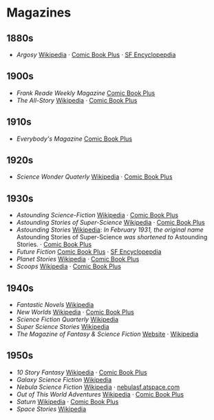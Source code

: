 # Magazines

## 1880s

- _Argosy_ [Wikipedia](https://en.wikipedia.org/wiki/Argosy_(magazine)) · [Comic Book Plus](https://comicbookplus.com/?cid=2501) · [SF Encyclopepdia](http://sf-encyclopedia.com/entry/argosy_the)

## 1900s

- _Frank Reade Weekly Magazine_ [Comic Book Plus](https://comicbookplus.com/?cid=3428)
- _The All-Story_ [Wikipedia](https://en.wikipedia.org/wiki/Argosy_(magazine)#The_All-Story) · [Comic Book Plus](https://comicbookplus.com/?cid=2314)

## 1910s

- _Everybody's Magazine_ [Comic Book Plus](https://comicbookplus.com/?dlid=37173)

## 1920s

- _Science Wonder Quaterly_ [Wikipedia](https://en.wikipedia.org/wiki/Wonder_Stories) · [Comic Book Plus](https://comicbookplus.com/?cid=2609)

## 1930s

- _Astounding Science-Fiction_ [Wikipedia](https://en.wikipedia.org/wiki/Analog_Science_Fiction_and_Fact) · [Comic Book Plus](https://comicbookplus.com/?cid=3346)
- _Astounding Stories of Super-Science_ [Wikipedia](https://en.wikipedia.org/wiki/Analog_Science_Fiction_and_Fact) · [Comic Book Plus](https://comicbookplus.com/?cid=3346)
- _Astounding Stories_ [Wikipedia](https://en.wikipedia.org/wiki/Analog_Science_Fiction_and_Fact): _In February 1931, the original name_ Astounding Stories of Super-Science _was shortened to_ Astounding Stories. · [Comic Book Plus](https://comicbookplus.com/?cid=3346)  
- _Future Fiction_ [Comic Book Plus](https://comicbookplus.com/?dlid=32196) · [SF Encyclopepdia](http://www.sf-encyclopedia.com/entry/future_fiction)
- _Planet Stories_ [Wikipedia](https://en.wikipedia.org/wiki/Planet_Stories) · [Comic Book Plus](https://comicbookscplus.com/?cid=2665)
- _Scoops_ [Wikipedia](https://en.wikipedia.org/wiki/Scoops_(magazine)) · [Comic Book Plus](https://comicbookplus.com/?cid=2460)

## 1940s

- _Fantastic Novels_ [Wikipedia](https://en.wikipedia.org/wiki/Fantastic_Novels)
- _New Worlds_ [Wikipedia](https://en.wikipedia.org/wiki/New_Worlds_(magazine)) · [Comic Book Plus](https://comicbookplus.com/?cid=2565)
- _Science Fiction Quarterly_ [Wikipedia](https://en.wikipedia.org/wiki/Science_Fiction_Quarterly)
- _Super Science Stories_ [Wikipedia](https://en.wikipedia.org/wiki/Super_Science_Stories)
- _The Magazine of Fantasy & Science Fiction_ [Website](https://www.sfsite.com/fsf/) · [Wikipedia](https://en.wikipedia.org/wiki/The_Magazine_of_Fantasy_%26_Science_Fiction)

## 1950s

- _10 Story Fantasy_ [Wikipedia](https://en.wikipedia.org/wiki/10_Story_Fantasy) · [Comic Book Plus](https://comicbookplus.com/?dlid=71628)
- _Galaxy Science Fiction_ [Wikipedia](https://en.wikipedia.org/wiki/Galaxy_Science_Fiction)
- _Nebula Science Fiction_ [Wikipedia](https://en.wikipedia.org/wiki/Nebula_Science_Fiction) · [nebulasf.atspace.com](http://nebulasf.atspace.com)
- _Out of This World Adventures_ [Wikipedia](https://en.wikipedia.org/wiki/Out_of_This_World_Adventures) · [Comic Book Plus](https://comicbookplus.com/?cid=956)
- _Saturn_ [Wikipedia](https://en.wikipedia.org/wiki/Saturn_(magazine)) · [Comic Book Plus](https://comicbookplus.com/?cid=2573)
- _Space Stories_ [Wikipedia](https://en.wikipedia.org/wiki/Space_Stories)
